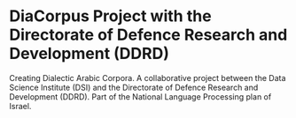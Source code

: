# DiaCorpus Project with the Directorate of Defence Research and Development (DDRD)

Creating Dialectic Arabic Corpora. A collaborative project between the Data Science Institute (DSI) and the Directorate of Defence Research and Development (DDRD). Part of the National Language Processing plan of Israel.